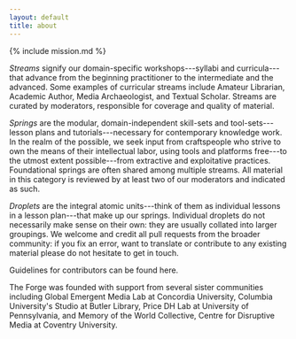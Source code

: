 ```yaml
---
layout: default
title: about
---
```


{% include mission.md %}

*Streams* signify our domain-specific workshops---syllabi and curricula---that
advance from the beginning practitioner to the intermediate and the advanced.
Some examples of curricular streams include Amateur Librarian, Academic
Author, Media Archaeologist, and Textual Scholar. Streams are curated by
moderators, responsible for coverage and quality of material.

*Springs* are the modular, domain-independent skill-sets and
tool-sets---lesson plans and tutorials---necessary for contemporary knowledge
work. In the realm of the possible, we seek input from craftspeople who strive
to own the means of their intellectual labor, using tools and platforms
free---to the utmost extent possible---from extractive and exploitative
practices. Foundational springs are often shared among multiple streams. All
material in this category is reviewed by at least two of our moderators and
indicated as such.

*Droplets* are the integral atomic units---think of them as individual lessons
in a lesson plan---that make up our springs. Individual droplets do not
necessarily make sense on their own: they are usually collated into larger
groupings. We welcome and credit all pull requests from the broader community:
if you fix an error, want to translate or contribute to any existing material
please do not hesitate to get in touch.

Guidelines for contributors can be found here.

The Forge was founded with support from several sister communities including
Global Emergent Media Lab at Concordia University, Columbia University's
Studio at Butler Library, Price DH Lab at University of Pennsylvania, and
Memory of the World Collective, Centre for Disruptive Media at Coventry
University.
